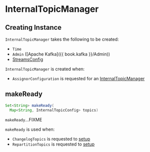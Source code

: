 # InternalTopicManager

## Creating Instance

`InternalTopicManager` takes the following to be created:

* <span id="time"> `Time`
* <span id="adminClient"> `Admin` ([Apache Kafka]({{ book.kafka }}/Admin))
* <span id="streamsConfig"> [StreamsConfig](StreamsConfig.md)

`InternalTopicManager` is created when:

* `AssignorConfiguration` is requested for an [InternalTopicManager](AssignorConfiguration.md#internalTopicManager)

## <span id="makeReady"> makeReady

```java
Set<String> makeReady(
  Map<String, InternalTopicConfig> topics)
```

`makeReady`...FIXME

`makeReady` is used when:

* `ChangelogTopics` is requested to [setup](ChangelogTopics.md#setup)
* `RepartitionTopics` is requested to [setup](RepartitionTopics.md#setup)
